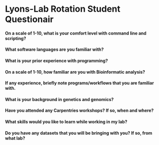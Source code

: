 # Lyons-Lab Rotation Student Questionair




#### On a scale of 1-10, what is your comfort level with command line and scripting?




#### What software languages are you familiar with?




#### What is your prior experience with programming?




#### On a scale of 1-10, how familiar are you with Bioinformatic analysis? 




#### If any experience, briefly note programs/workflows that you are familiar with. 




#### What is your background in genetics and genomics?




#### Have you attended any Carpentries workshops? If so, when and where?




#### What skills would you like to learn while working in my lab?




#### Do you have any datasets that you will be bringing with you? If so, from what lab? 


